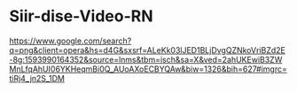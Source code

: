 # Siir-dise-Video-RN

https://www.google.com/search?q=png&client=opera&hs=d4G&sxsrf=ALeKk03lJED1BLjDvgQZNkoVriBZd2E-8g:1593990164352&source=lnms&tbm=isch&sa=X&ved=2ahUKEwiB3ZWMnLfqAhUI06YKHeqmBi0Q_AUoAXoECBYQAw&biw=1326&bih=627#imgrc=tiRj4_jn2S_1DM
